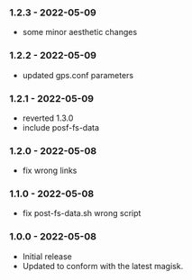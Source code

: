 ### 1.2.3 - 2022-05-09
* some minor aesthetic changes
### 1.2.2 - 2022-05-09
* updated gps.conf parameters
### 1.2.1 - 2022-05-09
* reverted 1.3.0
* include posf-fs-data
### 1.2.0 - 2022-05-08
* fix wrong links
### 1.1.0 - 2022-05-08
* fix post-fs-data.sh wrong script
### 1.0.0 - 2022-05-08
* Initial release
* Updated to conform with the latest magisk.